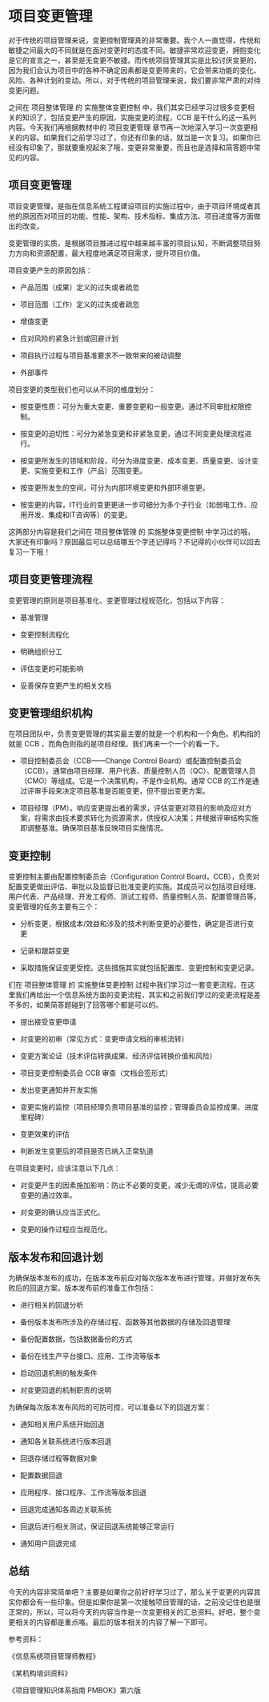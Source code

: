 # 项目变更管理

对于传统的项目管理来说，变更控制管理真的非常重要。我个人一直觉得，传统和敏捷之间最大的不同就是在面对变更时的态度不同。敏捷非常欢迎变更，拥抱变化是它的宣言之一，甚至是无变更不敏捷。而传统项目管理其实是比较讨厌变更的，因为我们会认为项目中的各种不确定因素都是变更带来的，它会带来功能的变化、风险、各种计划的变动。所以，对于传统的项目管理来说，我们要非常严肃的对待变更问题。

之间在 项目整体管理 的 实施整体变更控制 中，我们其实已经学习过很多变更相关的知识了，包括变更产生的原因，实施变更的流程，CCB 是干什么的这一系列内容。今天我们再根据教材中的 项目变更管理 章节再一次地深入学习一次变更相关的内容。如果我们之前学习过了，你还有印象的话，就当是一次复习。如果你已经没有印象了，那就要重视起来了哦，变更非常重要，而且也是选择和简答题中常见的内容。

## 项目变更管理

项目变更管理，是指在信息系统工程建设项目的实施过程中，由于项目环境或者其他的原因而对项目的功能、性能、架构、技术指标、集成方法、项目进度等方面做出的改变。

变更管理的实质，是根据项目推进过程中越来越丰富的项目认知，不断调整项目努力方向和资源配置，最大程度地满足项目需求，提升项目价值。

项目变更产生的原因包括：

- 产品范围（成果）定义的过失或者疏忽

- 项目范围（工作）定义的过失或者疏忽

- 增值变更

- 应对风险的紧急计划或回避计划

- 项目执行过程与项目基准要求不一致带来的被动调整

- 外部事件

项目变更的类型我们也可以从不同的维度划分：

- 按变更性质：可分为重大变更、重要变更和一般变更。通过不同审批权限控制。

- 按变更的迫切性：可分为紧急变更和非紧急变更，通过不同变更处理流程进行。

- 按变更所发生的领域和阶段，可分为进度变更、成本变更、质量变更、设计变更、实施变更和工作（产品）范围变更。

- 按变更所发生的空间，可分为内部环境变更和外部环境变更。

- 按变更的内容，IT行业的变更更进一步可细分为多个子行业（如弱电工作、应用开发、集成和IT咨询等）的变更。

这两部分内容是我们之间在 项目整体管理 的 实施整体变更控制 中学习过的哦，大家还有印象吗？原因最后可以总结哪五个字还记得吗？不记得的小伙伴可以回去复习一下哦！

## 项目变更管理流程

变更管理的原则是项目基准化、变更管理过程规范化，包括以下内容：

- 基准管理

- 变更控制流程化

- 明确组织分工

- 评估变更的可能影响

- 妥善保存变更产生的相关文档

## 变更管理组织机构

在项目团队中，负责变更管理的其实最主要的就是一个机构和一个角色。机构指的就是 CCB ，而角色则指的是项目经理。我们再来一个一个的看一下。

- 项目控制委员会（CCB——Change Control Board）或配置控制委员会（CCB）。通常由项目经理、用户代表、质量控制人员（QC）、配置管理人员（CMO）等组成。它是一个决策机构，不是作业机构。通常 CCB 的工作是通过评审手段来决定项目基准是否能变更，但不提出变更方案。

- 项目经理（PM）。响应变更提出者的需求，评估变更对项目的影响及应对方案，将需求由技术要求转化为资源需求，供授权人决策；并根据评审结构实施即调整基准。确保项目基准反映项目实施情况。

## 变更控制

变更控制主要由配置控制委员会（Configuration Control Board，CCB），负责对配置变更做出评估、审批以及监督已批准变更的实施。其成员可以包括项目经理、用户代表、产品经理、开发工程师、测试工程师、质量控制人员、配置管理员等。变更管理的任务主要有三个：

- 分析变更，根据成本/效益和涉及的技术判断变更的必要性，确定是否进行变更

- 记录和跟踪变更

- 采取措施保证变更受控。这些措施其实就包括配置库、变更控制和变更记录。

们在 项目整体管理 的 实施整体变更控制 过程中我们学习过一套变更流程。在这里我们再给出一个信息系统方面的变更流程，其实和之前我们学过的变更流程是差不多的，如果简答题碰到了回答哪个都是可以的。

- 提出接受变更申请

- 对变更的初审（常见方式：变更申请文档的审核流转）

- 变更方案论证（技术评估转换成果、经济评估转换价值和风险）

- 项目变更控制委员会 CCB 审查（文档会签形式）

- 发出变更通知并开发实施

- 变更实施的监控（项目经理负责项目基准的监控；管理委员会监控成果、进度里程碑）

- 变更效果的评估

- 判断发生变更后的项目是否已纳入正常轨道

在项目变更时，应该注意以下几点：

- 对变更产生的因素施加影响：防止不必要的变更，减少无谓的评估，提高必要变更的通过效率。

- 对变更的确认应当正式化。

- 变更的操作过程应当规范化。

## 版本发布和回退计划

为确保版本发布的成功，在版本发布前应对每次版本发布进行管理，并做好发布失败后的回退方案。版本发布前的准备工作包括：

- 进行相关的回退分析

- 备份版本发布所涉及的存储过程、函数等其他数据的存储及回退管理

- 备份配置数据，包括数据备份的方式

- 备份在线生产平台接口、应用、工作流等版本

- 启动回退机制的触发条件

- 对变更回退的机制职责的说明

为确保每次版本发布风险的可防可控，可以准备以下的回退方案：

- 通知相关用户系统开始回退

- 通知各关联系统进行版本回退

- 回退存储过程等数据对象

- 配置数据回退

- 应用程序、接口程序、工作流等版本回退

- 回退完成通知各周边关联系统

- 回退后进行相关测试，保证回退系统能够正常运行

- 通知用户回退完成

## 总结

今天的内容非常简单吧？主要是如果你之前好好学习过了，那么关于变更的内容其实你都会有一些印象。但是如果你是第一次接触项目管理的话，之前没记住也是很正常的。所以，可以将今天的内容当作是一次变更相关的汇总资料。好吧，整个变更相关的内容都是重点咯。最后的版本相关的内容了解一下即可。

参考资料：

《信息系统项目管理师教程》 

《某机构培训资料》

《项目管理知识体系指南 PMBOK》第六版